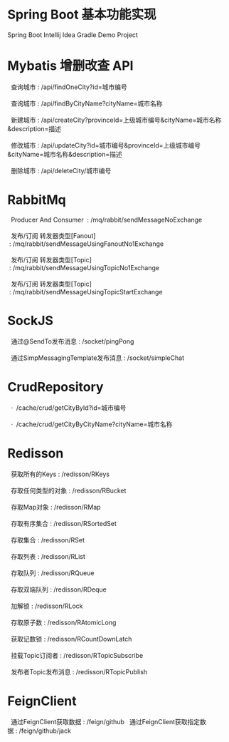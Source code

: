 # Spring Boot 基本功能实现
Spring Boot Intellij Idea Gradle Demo Project
# Mybatis 增删改查 API 
&nbsp;&nbsp;查询城市&nbsp;:&nbsp;/api/findOneCity?id=城市编号<br><br>
&nbsp;&nbsp;查询城市&nbsp;:&nbsp;/api/findByCityName?cityName=城市名称<br><br>
&nbsp;&nbsp;新建城市&nbsp;:&nbsp;/api/createCity?provinceId=上级城市编号&cityName=城市名称&description=描述<br><br>
&nbsp;&nbsp;修改城市&nbsp;:&nbsp;/api/updateCity?id=城市编号&provinceId=上级城市编号&cityName=城市名称&description=描述<br><br>
&nbsp;&nbsp;删除城市&nbsp;:&nbsp;/api/deleteCity/城市编号
# RabbitMq
&nbsp;&nbsp;Producer And Consumer &nbsp;:&nbsp;/mq/rabbit/sendMessageNoExchange<br><br>
&nbsp;&nbsp;发布/订阅 转发器类型[Fanout] &nbsp;:&nbsp;/mq/rabbit/sendMessageUsingFanoutNo1Exchange<br><br>
&nbsp;&nbsp;发布/订阅 转发器类型[Topic] &nbsp;:&nbsp;/mq/rabbit/sendMessageUsingTopicNo1Exchange<br><br>
&nbsp;&nbsp;发布/订阅 转发器类型[Topic] &nbsp;:&nbsp;/mq/rabbit/sendMessageUsingTopicStartExchange
# SockJS
&nbsp;&nbsp;通过@SendTo发布消息&nbsp;:&nbsp;/socket/pingPong<br><br>
&nbsp;&nbsp;通过SimpMessagingTemplate发布消息&nbsp;:&nbsp;/socket/simpleChat
# CrudRepository
&nbsp;&nbsp;·&nbsp;&nbsp;/cache/crud/getCityById?id=城市编号<br><br>
&nbsp;&nbsp;·&nbsp;&nbsp;/cache/crud/getCityByCityName?cityName=城市名称
# Redisson
&nbsp;&nbsp;获取所有的Keys&nbsp;:&nbsp;/redisson/RKeys<br><br>
&nbsp;&nbsp;存取任何类型的对象&nbsp;:&nbsp;/redisson/RBucket<br><br>
&nbsp;&nbsp;存取Map对象&nbsp;:&nbsp;/redisson/RMap<br><br>
&nbsp;&nbsp;存取有序集合&nbsp;:&nbsp;/redisson/RSortedSet<br><br>
&nbsp;&nbsp;存取集合&nbsp;:&nbsp;/redisson/RSet<br><br>
&nbsp;&nbsp;存取列表&nbsp;:&nbsp;/redisson/RList<br><br>
&nbsp;&nbsp;存取队列&nbsp;:&nbsp;/redisson/RQueue<br><br>
&nbsp;&nbsp;存取双端队列&nbsp;:&nbsp;/redisson/RDeque<br><br>
&nbsp;&nbsp;加解锁&nbsp;:&nbsp;/redisson/RLock<br><br>
&nbsp;&nbsp;存取原子数&nbsp;:&nbsp;/redisson/RAtomicLong<br><br>
&nbsp;&nbsp;获取记数锁&nbsp;:&nbsp;/redisson/RCountDownLatch<br><br>
&nbsp;&nbsp;挂载Topic订阅者&nbsp;:&nbsp;/redisson/RTopicSubscribe<br><br>
&nbsp;&nbsp;发布者Topic发布消息&nbsp;:&nbsp;/redisson/RTopicPublish
# FeignClient
&nbsp;&nbsp;通过FeignClient获取数据&nbsp;:&nbsp;/feign/github
&nbsp;&nbsp;通过FeignClient获取指定数据&nbsp;:&nbsp;/feign/github/jack